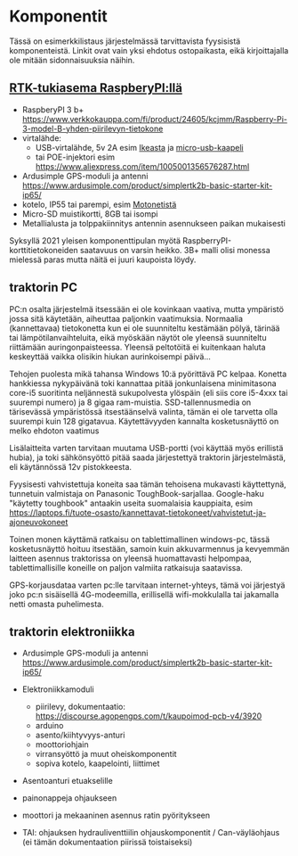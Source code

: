 # Komponentit

Tässä on esimerkkilistaus järjestelmässä tarvittavista fyysisistä komponenteistä. Linkit ovat vain yksi ehdotus ostopaikasta, eikä kirjoittajalla ole mitään sidonnaisuuksia näihin.

## [RTK-tukiasema RaspberyPI:llä](RTK-GPS.md)

* RaspberyPI 3 b+ https://www.verkkokauppa.com/fi/product/24605/kcjmm/Raspberry-Pi-3-model-B-yhden-piirilevyn-tietokone
* virtalähde:
  * USB-virtalähde, 5v 2A esim [Ikeasta](https://www.ikea.com/fi/fi/p/koppla-3-paikkainen-usb-laturi-valkoinen-20415027/) ja [micro-usb-kaapeli](https://www.ikea.com/fi/fi/p/lillhult-usb-a-mikro-usb-johto-tummanharmaa-70484792/) 
  * tai POE-injektori esim https://www.aliexpress.com/item/1005001356576287.html
* Ardusimple GPS-moduli ja antenni https://www.ardusimple.com/product/simplertk2b-basic-starter-kit-ip65/
* kotelo, IP55 tai parempi, esim [Motonetistä](https://www.motonet.fi/fi/tuote/9000216/Asennuskotelo-160x135x83mm-IP55)
* Micro-SD muistikortti, 8GB tai isompi
* Metallialusta ja tolppakiinnitys antennin asennukseen paikan mukaisesti

Syksyllä 2021 yleisen komponenttipulan myötä RaspberryPI-korttitietokoneiden saatavuus on varsin heikko. 3B+ malli olisi monessa mielessä paras mutta näitä ei juuri kaupoista löydy. 

## traktorin PC

PC:n osalta järjestelmä itsessään ei ole kovinkaan vaativa, mutta ympäristö jossa sitä käytetään, aiheuttaa paljonkin vaatimuksia. Normaalia (kannettavaa) tietokonetta kun ei ole suunniteltu kestämään pölyä, tärinää tai lämpötilanvaihteluita, eikä myöskään näytöt ole yleensä suunniteltu riittämään auringonpaisteessa. Yleensä peltotöitä ei kuitenkaan haluta keskeyttää vaikka olisikin hiukan aurinkoisempi päivä...

Tehojen puolesta mikä tahansa Windows 10:ä pyörittävä PC kelpaa. Konetta hankkiessa nykypäivänä toki kannattaa pitää jonkunlaisena minimitasona core-i5 suoritinta neljännestä sukupolvesta ylöspäin (eli siis core i5-4xxx tai suurempi numero) ja 8 gigaa ram-muistia. SSD-tallennusmedia on tärisevässä ympäristössä itsestäänselvä valinta, tämän ei ole tarvetta olla suurempi kuin 128 gigatavua. Käytettävyyden kannalta kosketusnäyttö on melko ehdoton vaatimus

Lisälaitteita varten tarvitaan muutama USB-portti (voi käyttää myös erillistä hubia), ja toki sähkönsyöttö pitää saada järjestettyä traktorin järjestelmästä, eli käytännössä 12v pistokkeesta.

Fyysisesti vahvistettuja koneita saa tämän tehoisena mukavasti käyttettynä, tunnetuin valmistaja on Panasonic ToughBook-sarjallaa. Google-haku "käytetty toughbook" antaakin useita suomalaisia kauppiaita, esim https://laptops.fi/tuote-osasto/kannettavat-tietokoneet/vahvistetut-ja-ajoneuvokoneet

Toinen monen käyttämä ratkaisu on tablettimallinen windows-pc, tässä kosketusnäyttö hoituu itsestään, samoin kuin akkuvarmennus ja kevyemmän laitteen asennus traktorissa on yleensä huomattavasti helpompaa, tablettimallisille koneille on paljon valmiita ratkaisuja saatavissa.

GPS-korjausdataa varten pc:lle tarvitaan internet-yhteys, tämä voi järjestyä joko pc:n sisäisellä 4G-modeemilla, erillisellä wifi-mokkulalla tai jakamalla netti omasta puhelimesta.


## traktorin elektroniikka

* Ardusimple GPS-moduli ja antenni https://www.ardusimple.com/product/simplertk2b-basic-starter-kit-ip65/

* Elektroniikkamoduli
   * piirilevy, dokumentaatio: https://discourse.agopengps.com/t/kaupoimod-pcb-v4/3920
   * arduino
   * asento/kiihtyvyys-anturi
   * moottoriohjain
   * virransyöttö ja muut oheiskomponentit
   * sopiva kotelo, kaapelointi, liittimet

* Asentoanturi etuakselille
* painonappeja ohjaukseen

* moottori ja mekaaninen asennus ratin pyöritykseen
* TAI: ohjauksen hydrauliventtiilin ohjauskomponentit / Can-väyläohjaus (ei tämän dokumentaation piirissä toistaiseksi)


